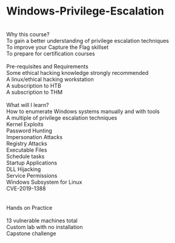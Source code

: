 # Windows-Privilege-Escalation
<br>
Why this course? 
<br>
To gain a better understanding of privilege escalation techniques <br>
To improve your Capture the Flag skillset <br>
To prepare for certification courses <br>
<br>
Pre-requisites and Requirements <br>
Some ethical hacking knowledge strongly recommended <br>
  A linux/ethical hacking workstation <br>
  A subscription to HTB <br>
  A subscription to THM <br>
<br>
What will I learn? 
<br>
How to enumerate Windows systems manually and with tools <br>
A multiple of privilege escalation techniques <br>
  Kernel Exploits <br>
  Password Hunting <br>
  Impersonation Attacks <br>
  Registry Attacks <br>
  Executable Files <br>
  Schedule tasks <br>
  Startup Applications <br>
  DLL Hijacking <br>
  Service Permissions <br>
  Windows Subsystem for Linux <br>
  CVE-2019-1388 <br>
<br>
<br>
Hands on Practice <br>
<br>
  13 vulnerable machines total <br>
  Custom lab with no installation <br>
  Capstone challenge <br>



 
